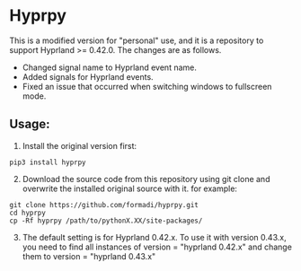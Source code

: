 # Hyprpy

 This is a modified version for "personal" use, and it is a repository to support Hyprland >= 0.42.0. The changes are as follows.
- Changed signal name to Hyprland event name.
- Added signals for Hyprland events.
- Fixed an issue that occurred when switching windows to fullscreen mode.

## Usage:
1. Install the original version first:
```
pip3 install hyprpy
```

2. Download the source code from this repository using git clone and overwrite the installed original source with it.
for example:
```
git clone https://github.com/formadi/hyprpy.git
cd hyprpy
cp -Rf hyprpy /path/to/pythonX.XX/site-packages/
```

3. The default setting is for Hyprland 0.42.x. To use it with version 0.43.x, you need to find all instances of version = "hyprland 0.42.x" and change them to version = "hyprland 0.43.x"
